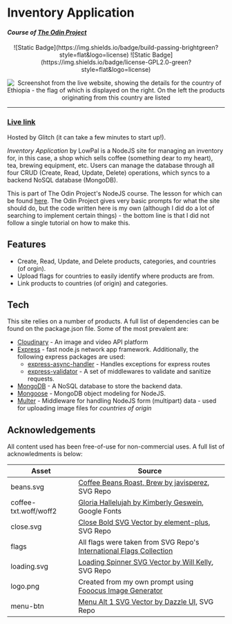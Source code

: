 # Inventory Application
#### _Course of [The Odin Project](https://www.theodinproject.com/lessons/nodejs-inventory-application)_

<p align="center">
    ![Static Badge](https://img.shields.io/badge/build-passing-brightgreen?style=flat&logo=license)
    ![Static Badge](https://img.shields.io/badge/license-GPL2.0-green?style=flat&logo=license)
</p>

<p align="center">
    <img src="https://res.cloudinary.com/divlee1zx/image/upload/v1712600284/yji1vknark7figuzcw3f.png" alt="Screenshot from the live website, showing the details for the country of Ethiopia - the flag of which is displayed on the right. On the left the products originating from this country are listed"/>
</p>

---

### [Live link](https://desert-yielding-volleyball.glitch.me/catalog) 
Hosted by Glitch (it can take a few minutes to start up!).

_Inventory Application_ by LowPal is a NodeJS site for managing an inventory for, in this case, a shop which sells coffee (something dear to my heart), tea, brewing equipment, etc. Users can manage the database through all four CRUD (Create, Read, Update, Delete) operations, which syncs to a backend NoSQL database (MongoDB).

This is part of The Odin Project's NodeJS course. The lesson for which can be found [here](https://www.theodinproject.com/lessons/nodejs-inventory-application). The Odin Project gives very basic prompts for what the site should do, but the code written here is my own (although I did do a lot of searching to implement certain things) - the bottom line is that I did not follow a single tutorial on how to make this.

## Features

- Create, Read, Update, and Delete products, categories, and countries (of orgin).
- Upload flags for countries to easily identify where products are from.
- Link products to countries (of origin) and categories.

## Tech

This site relies on a number of products. A full list of dependencies can be found on the package.json file. Some of the most prevalent are:

- [Cloudinary](https://cloudinary.com/) - An image and video API platform
- [Express](https://github.com/expressjs/express/tree/master) - fast node.js network app framework. Additionally, the following express packages are used:
    - [express-async-handler](https://www.npmjs.com/package/express-async-handler) - Handles exceptions for express routes
    - [express-validator](https://www.npmjs.com/package/express-validator) - A set of middlewares to validate and sanitize requests.
- [MongoDB](https://www.mongodb.com/) - A NoSQL database to store the backend data.
- [Mongoose](https://mongoosejs.com/) - MongoDB object modeling for NodeJS.
- [Multer](https://www.npmjs.com/package/multer) - Middleware for handling NodeJS form (multipart) data - used for uploading image files for _countries of origin_

## Acknowledgements

All content used has been free-of-use for non-commercial uses. A full list of acknowledments is below:

| Asset | Source |
| ------ | ------ 
| beans.svg | [Coffee Beans Roast, Brew by javisperez](https://www.svgrepo.com/svg/493663/coffee-beans-roast-brew), SVG Repo |
|coffee-txt.woff/woff2 | [Gloria Hallelujah by Kimberly Geswein](https://fonts.google.com/specimen/Gloria+Hallelujah?query=gloria), Google Fonts |
| close.svg | [Close Bold SVG Vector by element-plus](https://www.svgrepo.com/svg/500512/close-bold), SVG Repo |
| flags | All flags were taken from SVG Repo's [International Flags Collection](https://www.svgrepo.com/collection/international-flags-6/) |
| loading.svg | [Loading Spinner SVG Vector by Will Kelly](https://www.svgrepo.com/svg/491270/loading-spinner), SVG Repo |
| logo.png | Created from my own prompt using [Fooocus Image Generator](https://github.com/lllyasviel/Fooocus) |
| menu-btn | [Menu Alt 1 SVG Vector by Dazzle UI](https://www.svgrepo.com/svg/532203/menu-alt-1), SVG Repo |
